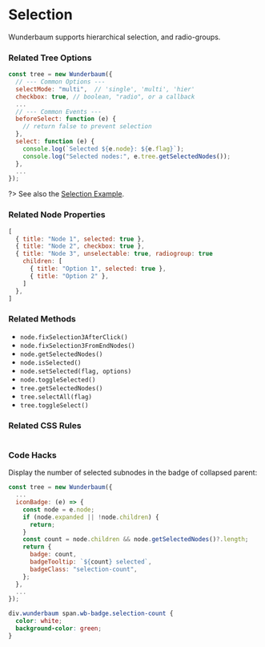 # Selection

Wunderbaum supports hierarchical selection, and radio-groups.

### Related Tree Options

```js
const tree = new Wunderbaum({
  // --- Common Options ---
  selectMode: "multi",  // 'single', 'multi', 'hier'
  checkbox: true, // boolean, "radio", or a callback
  ...
  // --- Common Events ---
  beforeSelect: function (e) {
    // return false to prevent selection
  },
  select: function (e) {
    console.log(`Selected ${e.node}: ${e.flag}`);
    console.log("Selected nodes:", e.tree.getSelectedNodes());
  },
  ...
});
```

?> See also the [Selection Example](https://mar10.github.io/wunderbaum/demo/#demo-select).

### Related Node Properties

```js
[
  { title: "Node 1", selected: true },
  { title: "Node 2", checkbox: true },
  { title: "Node 3", unselectable: true, radiogroup: true
    children: [
      { title: "Option 1", selected: true },
      { title: "Option 2" },
    ]
  },
]
```

### Related Methods

- `node.fixSelection3AfterClick()`
- `node.fixSelection3FromEndNodes()`
- `node.getSelectedNodes()`
- `node.isSelected()`
- `node.setSelected(flag, options)`
- `node.toggleSelected()`
- `tree.getSelectedNodes()`
- `tree.selectAll(flag)`
- `tree.toggleSelect()`

### Related CSS Rules

```css

```

### Code Hacks

Display the number of selected subnodes in the badge of collapsed parent:

```js
const tree = new Wunderbaum({
  ...
  iconBadge: (e) => {
    const node = e.node;
    if (node.expanded || !node.children) {
      return;
    }
    const count = node.children && node.getSelectedNodes()?.length;
    return {
      badge: count,
      badgeTooltip: `${count} selected`,
      badgeClass: "selection-count",
    };
  },
  ...
});
```

```css
div.wunderbaum span.wb-badge.selection-count {
  color: white;
  background-color: green;
}
```
